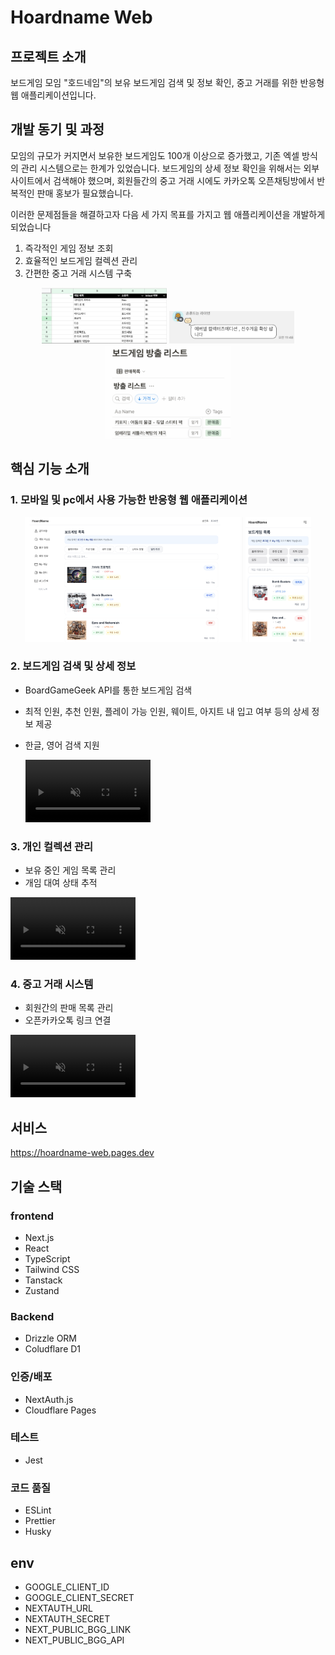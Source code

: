 # Hoardname Web

## 프로젝트 소개
보드게임 모임 "호드네임"의 보유 보드게임 검색 및 정보 확인, 중고 거래를 위한 반응형 웹 애플리케이션입니다.

## 개발 동기 및 과정

모임의 규모가 커지면서 보유한 보드게임도 100개 이상으로 증가했고, 기존 엑셀 방식의 관리 시스템으로는 한계가 있었습니다. 보드게임의 상세 정보 확인을 위해서는 외부 사이트에서 검색해야 했으며, 회원들간의 중고 거래 시에도 카카오톡 오픈채팅방에서 반복적인 판매 홍보가 필요했습니다.

이러한 문제점들을 해결하고자 다음 세 가지 목표를 가지고 웹 애플리케이션을 개발하게 되었습니다
1.  즉각적인 게임 정보 조회
2. 효율적인 보드게임 컬렉션 관리
3. 간편한 중고 거래 시스템 구축
<p align="center">
  <img src="public/readme/gameList.png" width="200" alt="게임 목록 엑셀">
  <img src="public/readme/kakaotalkTrade.jpeg" width="200" alt="카카오톡을 통한 중고 거래">
   <img src="public/readme/personalTrade.png" width="200" alt="카카오톡을 통한 중고 거래2">
</p>

## 핵심 기능 소개

### 1. 모바일 및 pc에서 사용 가능한 반응형 웹 애플리케이션

<p align="center">
  <img src="public/readme/pc-view.png" height="200" alt="pc 화면">
  <img src="public/readme/mobile-view.jpeg" height="200" alt="모바일 화면">
</p>

### 2. 보드게임 검색 및 상세 정보
- BoardGameGeek API를 통한 보드게임 검색
- 최적 인원, 추천 인원, 플레이 가능 인원, 웨이트, 아지트 내 입고 여부 등의 상세 정보 제공
- 한글, 영어 검색 지원

  <video autoplay loop muted playsinline style="max-width: 200px; width: 100%;">
    <source src="https://github.com/user-attachments/assets/454d5c1c-45e8-4e6d-8c10-9f87f9c6ae49" type="video/mp4">
  </video>

### 3. 개인 컬렉션 관리
- 보유 중인 게임 목록 관리
- 개임 대여 상태 추적

<video autoplay loop muted playsinline style="max-width: 200px; width: 100%;">
    <source src="https://github.com/user-attachments/assets/925eba3d-02c6-4776-a375-05b33a83bbea" type="video/mp4">
  </video>

### 4. 중고 거래 시스템
- 회원간의 판매 목록 관리
- 오픈카카오톡 링크 연결

<video autoplay loop muted playsinline style="max-width: 200px; width: 100%;">
    <source src="https://github.com/user-attachments/assets/429f99c1-a48f-407b-b28e-fdbafe97fb2b" type="video/mp4">
  </video>


## 서비스
https://hoardname-web.pages.dev

## 기술 스택

### frontend
- Next.js 
- React
- TypeScript
- Tailwind CSS
- Tanstack
- Zustand

### Backend
- Drizzle ORM
- Coludflare D1

### 인증/배포
- NextAuth.js
- Cloudflare Pages

### 테스트
- Jest

### 코드 품질
- ESLint
- Prettier
- Husky

## env
- GOOGLE_CLIENT_ID
- GOOGLE_CLIENT_SECRET
- NEXTAUTH_URL
- NEXTAUTH_SECRET
- NEXT_PUBLIC_BGG_LINK
- NEXT_PUBLIC_BGG_API